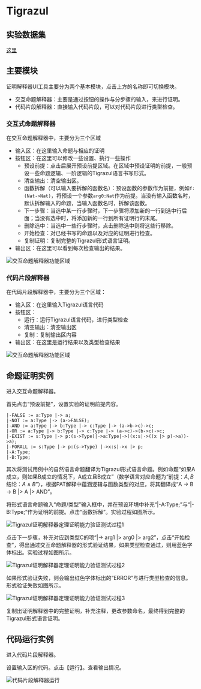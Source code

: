 # Tigrazul

## 实验数据集

[这里](./docs/test.pdf)

## 主要模块

证明解释器UI工具主要分为两个基本模块，点击上方的名称即可切换模块。

+ 交互命题解释器：主要是通过按钮的操作与分步骤的输入，来进行证明。
+ 代码片段解释器：直接输入代码片段，可以对代码片段进行类型检查。

### 交互式命题解释器

在交互命题解释器中，主要分为三个区域

+ 输入区：在这里输入命题与相应的证明
+ 按钮区：在这里可以修改一些设置、执行一些操作
  + 预设前提：点击后展开预设前提区域。在区域中预设证明的前提，一般预设一些命题逻辑、一阶逻辑的Tigrazul语言书写形式。
  + 清空输出：清空输出区。
  + 函数拆解（可以输入要拆解的函数名）：预设函数的参数作为前提，例如`f:(Nat->Nat)`，将预设一个参数`arg0:Nat`作为前提。当没有输入函数名时，默认拆解输入的命题，当输入函数名时，拆解该函数。
  + 下一步骤：当选中某一行步骤时，下一步骤将添加新的一行到选中行后面；当没有选中时，将添加新的一行到所有证明行的末尾。
  + 删除选中：当选中一些行步骤时，点击删除选中则将这些行移除。
  + 开始检查：对已经书写的命题以及对应的证明进行检查。
  + 复制证明：复制完整的Tigrazul形式语言证明。
+ 输出区：在这里可以看到每次检查输出的结果。

![交互命题解释器功能区域](./docs/picture-readme-zh/field.png)

### 代码片段解释器

在代码片段解释器中，主要分为三个区域：

+ 输入区：在这里输入Tigrazul语言代码
+ 按钮区：
  + 运行：运行Tigrazul语言代码，进行类型检查
  + 清空输出：清空输出区
  + 复制：复制输出区内容
+ 输出区：在这里是运行结果以及类型检查结果

![交互命题解释器功能区域](./docs/picture-readme-zh/field2.png)

## 命题证明实例

进入交互命题解释器。

首先点击“预设前提”，设置实验的证明前提内容。

```tigrazul
|-FALSE := a:Type |-> a;
|-NOT := a:Type |-> (a->FALSE);
|-AND := a:Type |-> b:Type |-> c:Type |-> (a->b->c)->c;
|-OR := a:Type |-> b:Type |-> c:Type |-> (a->c)->(b->c)->c;
|-EXIST := s:Type |-> p:(s->Type)|->a:Type|->((x:s|->((x |> p)->a))->a);
|-FORALL := s:Type |-> p:(s->Type) |->x:s|->x |> p;
|-A:Type;
|-B:Type;
```

其次将测试用例中的自然语言命题翻译为Tigrazul形式语言命题。例如命题“如果A成立，则如果B成立的情况下，A成立且B成立”（数学语言对应命题为“前提：$A,B$ 结论：$A \land B$”），根据PAT解释中蕴涵逻辑与函数类型的对应，将其翻译成“A -> B -> B |> A |> AND”。

将形式语言命题输入“命题/类型”输入框中，并在预设环境中补充“|-A:Type;”与“|-B:Type;”作为证明的前提。点击“函数拆解”。实验过程如图所示。

![Tigrazul证明解释器定理证明能力验证测试过程1](./docs/picture-readme-zh/test1.png)

点击下一步骤，补充对应到类型C的项“|-> arg1 |> arg0 |> arg2”，点击“开始检查”，得出通过交互命题解释器的形式验证结果，如果类型检查通过，则用蓝色字体标出。实验过程如图所示。

![Tigrazul证明解释器定理证明能力验证测试过程2](./docs/picture-readme-zh/test2.png)

如果形式验证失败，则会输出红色字体标出的“ERROR”与进行类型检查的信息。形式验证失败如图所示。

![Tigrazul证明解释器定理证明能力验证测试过程3](./docs/picture-readme-zh/test3.png)

复制出证明解释器中的完整证明，补充注释，更改参数命名，最终得到完整的Tigrazul形式语言证明。

## 代码运行实例

进入代码片段解释器。

设置输入区的代码。点击【运行】。查看输出情况。

![代码片段解释器运行](./docs/picture-readme-zh/run.png)
